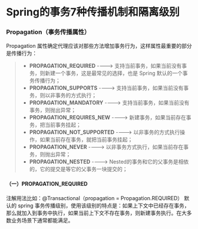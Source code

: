 # Spring的事务7种传播机制和隔离级别

### Propagation（事务传播属性）
Propagation 属性确定代理应该对那些方法增加事务行为，这样属性最重要的部分是传播行为：
> - **PROPAGATION_REQUIRED**  ----> 支持当前事务，如果当前没有事务，则新建一个事务，这是最常见的选择，也是 Spring 默认的一个事务传播行为；
> - **PROPAGATION_SUPPORTS** ----> 支持当前事务，如果当前没有事务，则以非事务的方式执行；
> - **PROPAGATION_MANDATORY** ----> 支持当前事务，如果当前没有事务，则抛出异常；
> - **PROPAGATION_REQUIRES_NEW** ----> 新建事务，如果当前存在事务，把当前事务挂起；
> - **PROPAGATION_NOT_SUPPORTED** ----> 以非事务的方式执行操作，如果当前存在事务，就把当前事务挂起；
> - **PROPAGATION_NEVER** ----> 以非事务方式执行，如果当前存在事务，则抛出异常；
> - **PROPAGATION_NESTED** ----> Nested的事务和它的父事务是相依的，它的提交是等它的父事务一块提交的；


#### （一）PROPAGATION_REQUIRED
注解用法比如：@Transactional（propagation = Propagation.REQUIRED）
默认的 spring 事务传播级别，使用该级别的特点是：如果上下文中已经存在事务，那么就加入到事务中执行，如果当前上下文不存在事务，则新建事务执行。在大多数业务场景下通常都能满足。

